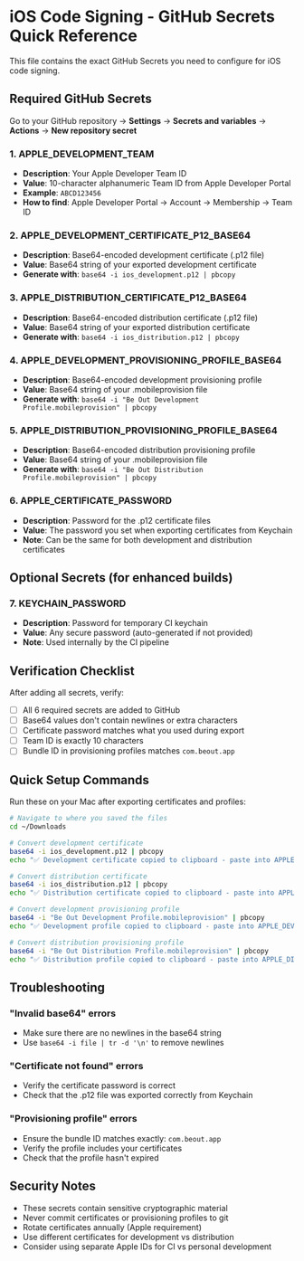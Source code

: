 # iOS Code Signing - GitHub Secrets Quick Reference

This file contains the exact GitHub Secrets you need to configure for iOS code signing.

## Required GitHub Secrets

Go to your GitHub repository → **Settings** → **Secrets and variables** → **Actions** → **New repository secret**

### 1. APPLE_DEVELOPMENT_TEAM
- **Description**: Your Apple Developer Team ID
- **Value**: 10-character alphanumeric Team ID from Apple Developer Portal
- **Example**: `ABCD123456`
- **How to find**: Apple Developer Portal → Account → Membership → Team ID

### 2. APPLE_DEVELOPMENT_CERTIFICATE_P12_BASE64
- **Description**: Base64-encoded development certificate (.p12 file)
- **Value**: Base64 string of your exported development certificate
- **Generate with**: `base64 -i ios_development.p12 | pbcopy`

### 3. APPLE_DISTRIBUTION_CERTIFICATE_P12_BASE64
- **Description**: Base64-encoded distribution certificate (.p12 file)
- **Value**: Base64 string of your exported distribution certificate
- **Generate with**: `base64 -i ios_distribution.p12 | pbcopy`

### 4. APPLE_DEVELOPMENT_PROVISIONING_PROFILE_BASE64
- **Description**: Base64-encoded development provisioning profile
- **Value**: Base64 string of your .mobileprovision file
- **Generate with**: `base64 -i "Be Out Development Profile.mobileprovision" | pbcopy`

### 5. APPLE_DISTRIBUTION_PROVISIONING_PROFILE_BASE64
- **Description**: Base64-encoded distribution provisioning profile
- **Value**: Base64 string of your .mobileprovision file
- **Generate with**: `base64 -i "Be Out Distribution Profile.mobileprovision" | pbcopy`

### 6. APPLE_CERTIFICATE_PASSWORD
- **Description**: Password for the .p12 certificate files
- **Value**: The password you set when exporting certificates from Keychain
- **Note**: Can be the same for both development and distribution certificates

## Optional Secrets (for enhanced builds)

### 7. KEYCHAIN_PASSWORD
- **Description**: Password for temporary CI keychain
- **Value**: Any secure password (auto-generated if not provided)
- **Note**: Used internally by the CI pipeline

## Verification Checklist

After adding all secrets, verify:

- [ ] All 6 required secrets are added to GitHub
- [ ] Base64 values don't contain newlines or extra characters
- [ ] Certificate password matches what you used during export
- [ ] Team ID is exactly 10 characters
- [ ] Bundle ID in provisioning profiles matches `com.beout.app`

## Quick Setup Commands

Run these on your Mac after exporting certificates and profiles:

```bash
# Navigate to where you saved the files
cd ~/Downloads

# Convert development certificate
base64 -i ios_development.p12 | pbcopy
echo "✅ Development certificate copied to clipboard - paste into APPLE_DEVELOPMENT_CERTIFICATE_P12_BASE64"

# Convert distribution certificate
base64 -i ios_distribution.p12 | pbcopy
echo "✅ Distribution certificate copied to clipboard - paste into APPLE_DISTRIBUTION_CERTIFICATE_P12_BASE64"

# Convert development provisioning profile
base64 -i "Be Out Development Profile.mobileprovision" | pbcopy
echo "✅ Development profile copied to clipboard - paste into APPLE_DEVELOPMENT_PROVISIONING_PROFILE_BASE64"

# Convert distribution provisioning profile
base64 -i "Be Out Distribution Profile.mobileprovision" | pbcopy
echo "✅ Distribution profile copied to clipboard - paste into APPLE_DISTRIBUTION_PROVISIONING_PROFILE_BASE64"
```

## Troubleshooting

### "Invalid base64" errors
- Make sure there are no newlines in the base64 string
- Use `base64 -i file | tr -d '\n'` to remove newlines

### "Certificate not found" errors
- Verify the certificate password is correct
- Check that the .p12 file was exported correctly from Keychain

### "Provisioning profile" errors
- Ensure the bundle ID matches exactly: `com.beout.app`
- Verify the profile includes your certificates
- Check that the profile hasn't expired

## Security Notes

- These secrets contain sensitive cryptographic material
- Never commit certificates or provisioning profiles to git
- Rotate certificates annually (Apple requirement)
- Use different certificates for development vs distribution
- Consider using separate Apple IDs for CI vs personal development
